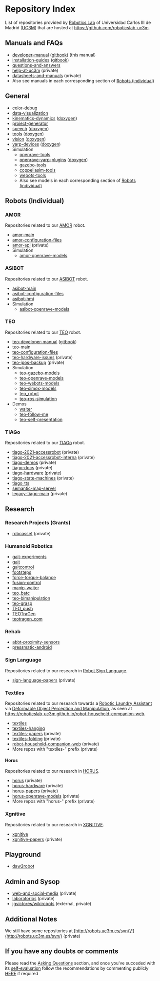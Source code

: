 # Repository Index

List of repositories provided by [Robotics Lab](http://roboticslab.uc3m.es) of Universidad Carlos III de Madrid ([UC3M](http://uc3m.es)) that are hosted at <https://github.com/roboticslab-uc3m>.

## Manuals and FAQs

- [developer-manual](https://github.com/roboticslab-uc3m/developer-manual) ([gitbook](http://robots.uc3m.es/gitbook-developer-manual)) (this manual)
- [installation-guides](https://github.com/roboticslab-uc3m/installation-guides) ([gitbook](http://robots.uc3m.es/gitbook-installation-guides))
- [questions-and-answers](https://github.com/roboticslab-uc3m/questions-and-answers)
- [help-at-uc3m](https://github.com/roboticslab-uc3m/help-at-uc3m) (private)
- [datasheets-and-manuals](https://github.com/roboticslab-uc3m/datasheets-and-manuals) (private)
- Also see manuals in each corresponding section of [Robots (individual)](#robots-individual)

## General

- [color-debug](https://github.com/roboticslab-uc3m/color-debug)
- [data-visualization](https://github.com/roboticslab-uc3m/data-visualization)
- [kinematics-dynamics](https://github.com/roboticslab-uc3m/kinematics-dynamics) ([doxygen](http://robots.uc3m.es/dox-kinematics-dynamics))
- [project-generator](https://github.com/roboticslab-uc3m/project-generator)
- [speech](https://github.com/roboticslab-uc3m/speech) ([doxygen](http://robots.uc3m.es/dox-speech))
- [tools](https://github.com/roboticslab-uc3m/tools) ([doxygen](http://robots.uc3m.es/dox-tools))
- [vision](https://github.com/roboticslab-uc3m/vision) ([doxygen](http://robots.uc3m.es/dox-vision))
- [yarp-devices](https://github.com/roboticslab-uc3m/yarp-devices) ([doxygen](http://robots.uc3m.es/dox-yarp-devices))
- Simulation
  - [openrave-tools](https://github.com/roboticslab-uc3m/openrave-tools)
  - [openrave-yarp-plugins](https://github.com/roboticslab-uc3m/openrave-yarp-plugins) ([doxygen](http://robots.uc3m.es/dox-openrave-yarp-plugins))
  - [gazebo-tools](https://github.com/roboticslab-uc3m/gazebo-tools)
  - [coppeliasim-tools](https://github.com/roboticslab-uc3m/coppeliasim-tools)
  - [webots-tools](https://github.com/roboticslab-uc3m/webots-tools)
  - Also see models in each corresponding section of [Robots (individual)](#robots-individual)

## Robots (Individual)

### AMOR

Repositories related to our [AMOR](http://roboticslab.uc3m.es/roboticslab/robot/amor) robot.

- [amor-main](https://github.com/roboticslab-uc3m/amor-main)
- [amor-configuration-files](https://github.com/roboticslab-uc3m/amor-configuration-files)
- [amor-api](https://github.com/roboticslab-uc3m/amor-api) (private)
- Simulation
  - [amor-openrave-models](https://github.com/roboticslab-uc3m/amor-openrave-models)

### ASIBOT

Repositories related to our [ASIBOT](http://roboticslab.uc3m.es/roboticslab/robot/asibot) robot.

- [asibot-main](https://github.com/roboticslab-uc3m/asibot-main)
- [asibot-configuration-files](https://github.com/roboticslab-uc3m/asibot-configuration-files)
- [asibot-hmi](https://github.com/roboticslab-uc3m/asibot-hmi)
- Simulation
  - [asibot-openrave-models](https://github.com/roboticslab-uc3m/asibot-openrave-models)

### TEO

Repositories related to our [TEO](http://roboticslab.uc3m.es/roboticslab/robot/teo-humanoid) robot.

- [teo-developer-manual](https://github.com/roboticslab-uc3m/teo-developer-manual) ([gitbook](http://robots.uc3m.es/gitbook-teo-developer-manual))
- [teo-main](https://github.com/roboticslab-uc3m/teo-main)
- [teo-configuration-files](https://github.com/roboticslab-uc3m/teo-configuration-files)
- [teo-hardware-issues](https://github.com/roboticslab-uc3m/teo-hardware-issues) (private)
- [teo-ipos-backup](https://github.com/roboticslab-uc3m/teo-ipos-backup) (private)
- Simulation
  - [teo-gazebo-models](https://github.com/roboticslab-uc3m/teo-gazebo-models)
  - [teo-openrave-models](https://github.com/roboticslab-uc3m/teo-openrave-models)
  - [teo-webots-models](https://github.com/roboticslab-uc3m/teo-webots-models)
  - [teo-simox-models](https://github.com/roboticslab-uc3m/teo-simox-models)
  - [teo_robot](https://github.com/roboticslab-uc3m/teo_robot)
  - [teo-ros-simulation](https://github.com/roboticslab-uc3m/teo-ros-simulation)
- Demos
  - [waiter](https://github.com/roboticslab-uc3m/waiter)
  - [teo-follow-me](https://github.com/roboticslab-uc3m/teo-follow-me)
  - [teo-self-presentation](https://github.com/roboticslab-uc3m/teo-self-presentation)

### TIAGo

Repositories related to our [TIAGo](http://roboticslab.uc3m.es/roboticslab/robot/tiago) robot.

- [tiago-2021-accessrobot](https://github.com/roboticslab-uc3m/tiago-2021-accessrobot) (private)
- [tiago-2021-accessrobot-interna](https://github.com/roboticslab-uc3m/tiago-2021-accessrobot-interna) (private)
- [tiago-demos](https://github.com/roboticslab-uc3m/tiago-demos) (private)
- [tiago-docs](https://github.com/roboticslab-uc3m/tiago-docs) (private)
- [tiago-hardware](https://github.com/roboticslab-uc3m/tiago-hardware) (private)
- [tiago-state-machines](https://github.com/roboticslab-uc3m/tiago-state-machines) (private)
- [tiago_tts](https://github.com/roboticslab-uc3m/tiago_tts)
- [semantic-map-server](https://github.com/roboticslab-uc3m/semantic-map-server)
- [legacy-tiago-main](https://github.com/roboticslab-uc3m/tiago-main) (private)

## Research

### Research Projects (Grants)

- [roboasset](https://github.com/roboticslab-uc3m/roboasset) (private)

### Humanoid Robotics

- [gait-experiments](https://github.com/roboticslab-uc3m/gait-experiments)
- [gait](https://github.com/roboticslab-uc3m/gait)
- [gaitcontrol](https://github.com/roboticslab-uc3m/gaitcontrol)
- [footsteps](https://github.com/roboticslab-uc3m/footsteps)
- [force-torque-balance](https://github.com/roboticslab-uc3m/force-torque-balance)
- [fusion-control](https://github.com/roboticslab-uc3m/fusion-control)
- [manip-waiter](https://github.com/roboticslab-uc3m/manip-waiter)
- [teo_batc](https://github.com/roboticslab-uc3m/teo_batc)
- [teo-bimanipulation](https://github.com/roboticslab-uc3m/teo-bimanipulation)
- [teo-grasp](https://github.com/roboticslab-uc3m/teo-grasp)
- [TEO_push](https://github.com/roboticslab-uc3m/TEO_push)
- [TEOTraGen](https://github.com/roboticslab-uc3m/TEOTraGen)
- [teotragen_com](https://github.com/roboticslab-uc3m/teotragen_com)

### Rehab

- [abbt-proximity-sensors](https://github.com/roboticslab-uc3m/abbt-proximity-sensors)
- [pressmatic-android](https://github.com/roboticslab-uc3m/pressmatic-android)

### Sign Language

Repositories related to our research in [Robot Sign Language](http://roboticslab.uc3m.es/roboticslab/robottypeandapp/robot-sign-language).

- [sign-language-papers](https://github.com/roboticslab-uc3m/sign-language-papers) (private)

### Textiles

Repositories related to our research towards a [Robotic Laundry Assistant](http://roboticslab.uc3m.es/roboticslab/robottypeandapp/robotic-laundry-assistant) via [Deformable Object Perception and Manipulation](http://roboticslab.uc3m.es/roboticslab/researchtopic/deformable-object-perception-and-manipulation), as seen at <https://roboticslab-uc3m.github.io/robot-household-companion-web>.

- [textiles](https://github.com/roboticslab-uc3m/textiles)
- [textiles-hanging](https://github.com/roboticslab-uc3m/textiles-hanging)
- [textiles-papers](https://github.com/roboticslab-uc3m/textiles-papers) (private)
- [textiles-folding](https://github.com/roboticslab-uc3m/textiles-folding) (private)
- [robot-household-companion-web](https://github.com/roboticslab-uc3m/robot-household-companion-web) (private)
- More repos with "textiles-" prefix (private)

#### Horus

Repositories related to our research in [HORUS](http://roboticslab.uc3m.es/roboticslab/project/horus).

- [horus](https://github.com/roboticslab-uc3m/horus) (private)
- [horus-hardware](https://github.com/roboticslab-uc3m/horus-hardware) (private)
- [horus-papers](https://github.com/roboticslab-uc3m/horus-papers) (private)
- [horus-openrave-models](https://github.com/roboticslab-uc3m/horus-openrave-models) (private)
- More repos with "horus-" prefix (private)

### Xgnitive

Repositories related to our research in [XGNITIVE](http://roboticslab.uc3m.es/roboticslab/robottypeandapp/xgnitive).

- [xgnitive](https://github.com/roboticslab-uc3m/xgnitive)
- [xgnitive-papers](https://github.com/roboticslab-uc3m/xgnitive-papers) (private)

## Playground

- [daw2robot](https://github.com/roboticslab-uc3m/daw2robot)

## Admin and Sysop

- [web-and-social-media](https://github.com/roboticslab-uc3m/web-and-social-media) (private)
- [laboratorios](https://github.com/roboticslab-uc3m/laboratorios) (private)
- [jgvictores/wikirobots](https://github.com/jgvictores/wikirobots) (external, private)

## Additional Notes

We still have some repositories at [http://robots.uc3m.es/svn/\*](http://robots.uc3m.es/svn/) (private)

## If you have any doubts or comments

Please read the [Asking Questions](asking-questions.md) section, and once you've succeded with its [self-evaluation](asking-questions.md#self-evaluation-time) follow the recommendations by commenting publicly [HERE](https://github.com/roboticslab-uc3m/developer-manual/issues/new) if required
